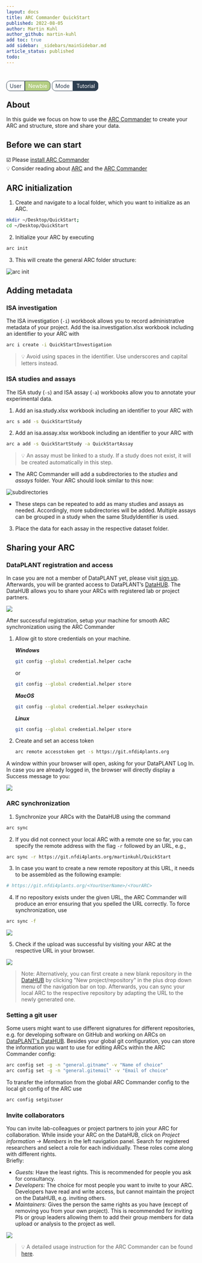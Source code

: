 ```yaml
---
layout: docs
title: ARC Commander QuickStart
published: 2022-08-05
author: Martin Kuhl
author_github: martin-kuhl
add toc: true
add sidebar: _sidebars/mainSidebar.md
article_status: published
todo:
---
```


<br>

<span style="color: #2D3E50; padding: 4px 8px;text-align: center; border-radius: 10px 0px 0px 10px; border: solid 1px;">User</span><span style="background-color: #B4CE82;color:white; padding: 4px 8px;text-align: center; border-radius: 0px 10px 10px 0px; border: solid 1px #2D3E50">Newbie</span>  <span style="color: #2D3E50; padding: 4px 8px;text-align: center; border-radius: 10px 0px 0px 10px; border: solid 1px;">Mode</span><span style="background-color: #2D3E50;color:white; padding: 4px 8px;text-align: center; border-radius: 0px 10px 10px 0px; border: solid 1px #2D3E50">Tutorial</span>

## About

In this guide we focus on how to use the [ARC Commander](./../implementation/ArcCommander.html) to create your ARC and structure, store and share your data.

## Before we can start

:ballot_box_with_check: Please [install ARC Commander](./../ArcCommanderManual/arc_installation.html)  
:bulb: Consider reading about [ARC](./../implementation/AnnotatedResearchContext.html) and the [ARC Commander](./../implementation/ArcCommander.html)

<!-- 
## Environment and setup

### The command line

- Most of this Quickstart (especially the section [ARC initialization](#arc-initialization)) is based on the command line (Windows: powershell; Linux and Mac: terminal).
- The following picture shows exemplarily how to open a powershell on windows by entering *powershell* into the explorer path:  

![Windows Powershell](../img/windows_powershell.png)

- Text formatted as code blocks represents commands to copy/paste into the command line:

```bash
echo "hello - I am a code block"
```

### Required software

- [ ] Prerequisites for using the ARC Commander are [git](https://git-scm.com/downloads) and [git LFS](https://git-lfs.github.com/)

> :bulb: If this is your first time using git on this computer, you need to set your git user name and email address. These are needed for displaying them on the git commits. You can update the settings with

  ```bash
  git config --global user.name <your_name>
  git config --global user.email <your_email>
  ```

> You can check the configuration with

```bash
git config --global --get-regexp user
```

- [ ] Please download the latest version of the [ARC Commander](https://github.com/nfdi4plants/arcCommander/releases) for your operating system and install it according to [these instructions][kb-ARC_Commander-Manual-Installation].

- Check if the ARC Commander is functional by displaying the ARC commander version and help menu:

```bash
arc --version
arc --help
```

![ARC Commander help menu](../img/arcCommander_help.png)

<div style="page-break-after: always;"></div> -->

## ARC initialization

1. Create and navigate to a local folder, which you want to initialize as an ARC.

```bash
mkdir ~/Desktop/QuickStart; 
cd ~/Desktop/QuickStart
```

2. Initialize your ARC by executing

```bash
arc init
```

3. This will create the general ARC folder structure:

![arc init](../img/arcCommander_init.png)

<div style="page-break-after: always;"></div>

## Adding metadata

### ISA investigation

The ISA investigation (`-i`) workbook allows you to record administrative metadata of your project. Add the isa.investigation.xlsx workbook including an identifier to your ARC with

```bash
arc i create -i QuickStartInvestigation
```
> :bulb: Avoid using spaces in the identifier. Use underscores and capital letters instead.

### ISA studies and assays

The ISA study (`-s`) and ISA assay (`-a`) workbooks allow you to annotate your experimental data.

1. Add an isa.study.xlsx workbook including an identifier to your ARC with

```bash
arc s add -s QuickStartStudy
```
  
2. Add an isa.assay.xlsx workbook including an identifier to your ARC with

```bash
arc a add -s QuickStartStudy -a QuickStartAssay
```

> :bulb: An assay must be linked to a study. If a study does not exist, it will be created automatically in this step.

- The ARC Commander will add a subdirectories to the *studies* and *assays* folder. Your ARC should
    look similar to this now:  

![subdirectories](../img/arc_studies_assays.jpg)

- These steps can be repeated to add as many studies and assays as needed. Accordingly, more subdirectories will be added. Multiple assays can be grouped in a study when the same StudyIdentifier is used.

3. Place the data for each assay in the respective dataset folder.

<div style="page-break-after: always;"></div>

## Sharing your ARC

### DataPLANT registration and access

In case you are not a member of DataPLANT yet, please visit [sign up](<https://register.nfdi4plants.org>). Afterwards, you will be granted access to DataPLANT’s [DataHUB](<https://git.nfdi4plants.org>). The DataHUB allows you to share your ARCs with registered lab or project partners.

![](../img/dataplant_registration.png)

After successful registration, setup your machine for smooth ARC synchronization using the ARC Commander

1. Allow git to store credentials on your machine.

    ***Windows***  
    ```bash
    git config --global credential.helper cache
    ```

    or  
    ```bash
    git config --global credential.helper store
    ```

    ***MacOS***  
    ```bash
    git config --global credential.helper osxkeychain
    ```

    ***Linux***  
    ```bash
    git config --global credential.helper store
    ```

2. Create and set an access token
    ```bash
    arc remote accesstoken get -s https://git.nfdi4plants.org
    ```

A window within your browser will open, asking for your DataPLANT Log In. In case you are already logged in, the browser will directly display a Success message to you:

![](../img/arcCommander_AccessToken.png)

### ARC synchronization

1. Synchronize your ARCs with the DataHUB using the command

```bash
arc sync 
```

2. If you did not connect your local ARC with a remote one so far, you can specify the remote address with the flag `-r` followed by an URL, e.g.,

```bash
arc sync -r https://git.nfdi4plants.org/martinkuhl/QuickStart
```

3. In case you want to create a new remote repository at this URL, it needs to be assembled as the following example: 
```bash
# https://git.nfdi4plants.org/<YourUserName>/<YourARC>
```

4. If no repository exists under the given URL, the ARC Commander will produce an error ensuring that you spelled the URL correctly. To force synchronization, use 

```bash
arc sync -f
```

![](../img/arcCommander_syncForce.png)

5. Check if the upload was successful by visiting your ARC at the respective URL in your browser.

![](../img/datahub_repository.png)

>Note: Alternatively, you can first create a new blank repository in the [DataHUB](https://git.nfdi4plants.org) by clicking "New project/repository" in the plus drop down menu of the navigation bar on top. Afterwards, you can sync your local ARC to the respective repository by adapting the URL to the newly generated one. 

### Setting a git user

Some users might want to use different signatures for different repositories, e.g. for developing software on GitHub and working on ARCs on [DataPLANT's DataHUB](https://git.nfdi4plants.org). Besides your global git configuration, you can store the information you want to use for editing ARCs within the ARC Commander config:

```bash
arc config set -g -n "general.gitname" -v "Name of choice"
arc config set -g -n "general.gitemail" -v "Email of choice"
```
To transfer the information from the global ARC Commander config to the local git config of the ARC use

```bash
arc config setgituser
```

### Invite collaborators

You can invite lab-colleagues or project partners to join your ARC for collaboration. While inside your ARC on the DataHUB, click on *Project information -\> Members* in the left navigation panel. Search for registered researchers and select a role for each individually. These roles come along with different rights.  
Briefly:

- *Guests:* Have the least rights. This is recommended for people you ask for consultancy.
- *Developers:* The choice for most people you want to invite to your ARC. Developers have read and write access, but cannot maintain the project on the DataHUB, e.g. inviting others.  
- *Maintainers:* Gives the person the same rights as you have (except of removing you from your own project). This is recommended for inviting PIs or group leaders allowing them to add their group members for data upload or analysis to the project as well.

![](../img/datahub_members.png)

> :bulb: A detailed usage instruction for the ARC Commander can be found [here](./ArcCommanderManual/index.html).


<!-- kb-Implementation -->
[kb-ARC_Commander-Manual-Installation]: ./../ArcCommanderManual/arc_installation.html "ARC Commander Installation"